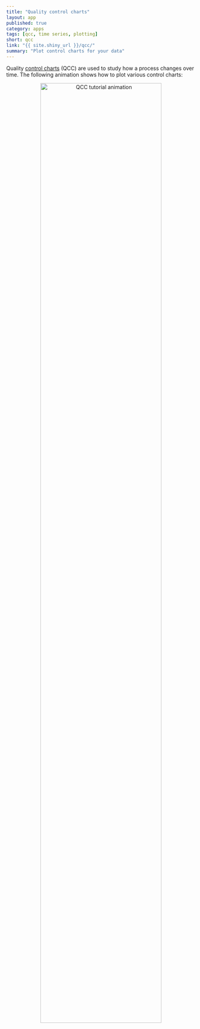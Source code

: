 ```yaml
---
title: "Quality control charts"
layout: app
published: true
category: apps
tags: [qcc, time series, plotting]
short: qcc
link: "{{ site.shiny_url }}/qcc/"
summary: "Plot control charts for your data"
---
```


Quality [control charts](https://en.wikipedia.org/wiki/Control_chart) (QCC) are used to study how
a process changes over time.
The following animation shows how to plot various
control charts:

<center>
<img src="{{ site.baseurl }}/images/apps/qcc/qcc.gif" class="img-responsive" alt="QCC tutorial animation" width="80%">
</center>
